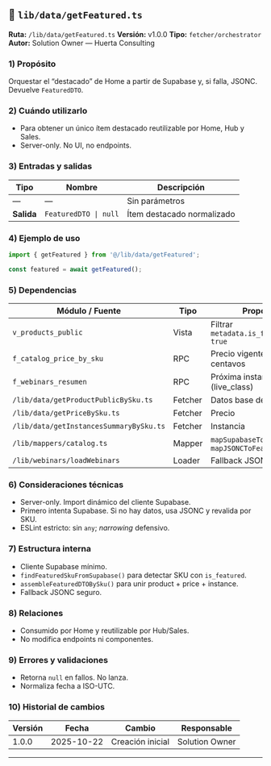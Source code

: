 
## 🧩 `lib/data/getFeatured.ts`

**Ruta:** `/lib/data/getFeatured.ts`
**Versión:** v1.0.0
**Tipo:** `fetcher/orchestrator`
**Autor:** Solution Owner — Huerta Consulting

### 1) Propósito

Orquestar el “destacado” de Home a partir de Supabase y, si falla, JSONC. Devuelve `FeaturedDTO`.

### 2) Cuándo utilizarlo

* Para obtener un único ítem destacado reutilizable por Home, Hub y Sales.
* Server-only. No UI, no endpoints.

### 3) Entradas y salidas

| Tipo       | Nombre                | Descripción                |
| ---------- | --------------------- | -------------------------- |
| —          | —                     | Sin parámetros             |
| **Salida** | `FeaturedDTO \| null` | Ítem destacado normalizado |

### 4) Ejemplo de uso

```ts
import { getFeatured } from '@/lib/data/getFeatured';

const featured = await getFeatured();
```

### 5) Dependencias

| Módulo / Fuente                         | Tipo    | Propósito                                           |
| --------------------------------------- | ------- | --------------------------------------------------- |
| `v_products_public`                     | Vista   | Filtrar `metadata.is_featured = true`               |
| `f_catalog_price_by_sku`                | RPC     | Precio vigente en centavos                          |
| `f_webinars_resumen`                    | RPC     | Próxima instancia (live_class)                      |
| `/lib/data/getProductPublicBySku.ts`    | Fetcher | Datos base del producto                             |
| `/lib/data/getPriceBySku.ts`            | Fetcher | Precio                                              |
| `/lib/data/getInstancesSummaryBySku.ts` | Fetcher | Instancia                                           |
| `/lib/mappers/catalog.ts`               | Mapper  | `mapSupabaseToFeaturedDTO`, `mapJSONCToFeaturedDTO` |
| `/lib/webinars/loadWebinars`            | Loader  | Fallback JSONC                                      |

### 6) Consideraciones técnicas

* Server-only. Import dinámico del cliente Supabase.
* Primero intenta Supabase. Si no hay datos, usa JSONC y revalida por SKU.
* ESLint estricto: sin `any`; *narrowing* defensivo.

### 7) Estructura interna

* Cliente Supabase mínimo.
* `findFeaturedSkuFromSupabase()` para detectar SKU con `is_featured`.
* `assembleFeaturedDTOBySku()` para unir product + price + instance.
* Fallback JSONC seguro.

### 8) Relaciones

* Consumido por Home y reutilizable por Hub/Sales.
* No modifica endpoints ni componentes.

### 9) Errores y validaciones

* Retorna `null` en fallos. No lanza.
* Normaliza fecha a ISO-UTC.

### 10) Historial de cambios

| Versión | Fecha      | Cambio           | Responsable    |
| ------- | ---------- | ---------------- | -------------- |
| 1.0.0   | 2025-10-22 | Creación inicial | Solution Owner |

---